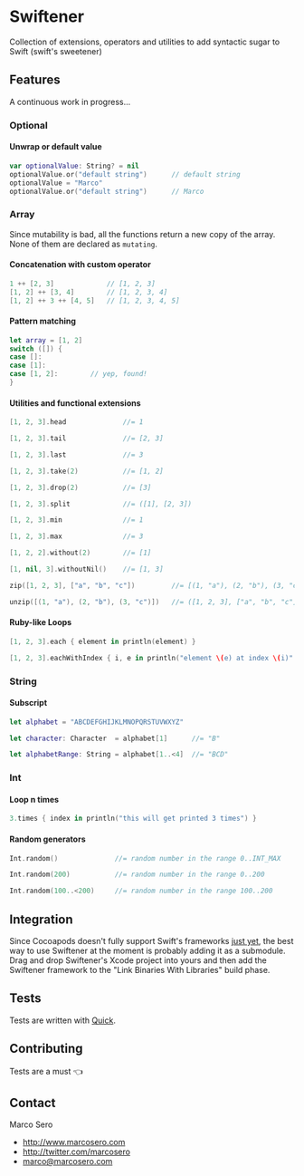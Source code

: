 # Swiftener
Collection of extensions, operators and utilities to add syntactic sugar to Swift (swift's sweetener)

## Features

A continuous work in progress...

### Optional

#### Unwrap or default value

```swift
var optionalValue: String? = nil
optionalValue.or("default string")      // default string
optionalValue = "Marco"
optionalValue.or("default string")      // Marco
```

### Array

Since mutability is bad, all the functions return a new copy of the array. None of them are declared as `mutating`.

#### Concatenation with custom operator

```swift
1 ++ [2, 3]             // [1, 2, 3]
[1, 2] ++ [3, 4]        // [1, 2, 3, 4]
[1, 2] ++ 3 ++ [4, 5]   // [1, 2, 3, 4, 5]
```

#### Pattern matching

```swift
let array = [1, 2]
switch ([]) {
case []:
case [1]:
case [1, 2]:        // yep, found!
}
```

#### Utilities and functional extensions

```swift
[1, 2, 3].head              //= 1
```
```swift
[1, 2, 3].tail              //= [2, 3]
```
```swift
[1, 2, 3].last              //= 3
```
```swift
[1, 2, 3].take(2)           //= [1, 2]
```
```swift
[1, 2, 3].drop(2)           //= [3]
```
```swift
[1, 2, 3].split             //= ([1], [2, 3])
```
```swift
[1, 2, 3].min               //= 1
```
```swift
[1, 2, 3].max               //= 3
```
```swift
[1, 2, 2].without(2)        //= [1]
```
```swift
[1, nil, 3].withoutNil()    //= [1, 3]
```
```swift
zip([1, 2, 3], ["a", "b", "c"])         //= [(1, "a"), (2, "b"), (3, "c")]
```
```swift
unzip([(1, "a"), (2, "b"), (3, "c")])   //= ([1, 2, 3], ["a", "b", "c"])
```

#### Ruby-like Loops

```swift
[1, 2, 3].each { element in println(element) }
```
```swift
[1, 2, 3].eachWithIndex { i, e in println("element \(e) at index \(i)" }
```

### String

#### Subscript

```swift
let alphabet = "ABCDEFGHIJKLMNOPQRSTUVWXYZ"
```
```swift
let character: Character  = alphabet[1]      //= "B"
```
```swift
let alphabetRange: String = alphabet[1..<4]  //= "BCD"
```

### Int

#### Loop n times

```swift
3.times { index in println("this will get printed 3 times") }
```

#### Random generators

```swift
Int.random()              //= random number in the range 0..INT_MAX
```
```swift
Int.random(200)           //= random number in the range 0..200
```
```swift
Int.random(100..<200)     //= random number in the range 100..200
```

## Integration

Since Cocoapods doesn't fully support Swift's frameworks [just yet](https://github.com/CocoaPods/CocoaPods/issues/2272), the best way to use Swiftener at the moment is probably adding it as a submodule.  
Drag and drop Swiftener's Xcode project into yours and then add the Swiftener framework to the "Link Binaries With Libraries" build phase.

## Tests

Tests are written with [Quick](https://github.com/modocache/Quick).

## Contributing

Tests are a must :point_left:

## Contact

Marco Sero

- http://www.marcosero.com
- http://twitter.com/marcosero 
- marco@marcosero.com
